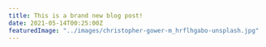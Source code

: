 ```yaml
---
title: This is a brand new blog post!
date: 2021-05-14T00:25:00Z
featuredImage: "../images/christopher-gower-m_hrflhgabo-unsplash.jpg"
---
```

